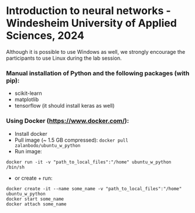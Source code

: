 # Introduction to neural networks - Windesheim University of Applied Sciences, 2024

Although it is possible to use Windows as well, we strongly encourage the participants to use Linux during the lab session.

### Manual installation of Python and the following packages (with pip):
- scikit-learn
- matplotlib
- tensorflow (it should install keras as well)

### Using Docker (https://www.docker.com/):
- Install docker
- Pull image (~ 1.5 GB compressed):
`docker pull zalanbodo/ubuntu_w_python`
- Run image:
```
docker run -it -v "path_to_local_files":"/home" ubuntu_w_python /bin/sh
```
- or create + run:
```
docker create -it --name some_name -v "path_to_local_files":"/home" ubuntu_w_python
docker start some_name
docker attach some_name
```
